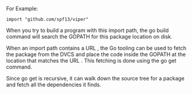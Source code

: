For Example:

```
import "github.com/spf13/viper"
```

When you try to build a program with this import path, the go build command will
search the GOPATH for this package location on disk.

When an import path contains a URL , the Go tooling can be used to fetch the package
from the DVCS and place the code inside the GOPATH at the location that matches the
URL . This fetching is done using the go get command.

Since go get is recursive, it can walk down the source tree for a package and
fetch all the dependencies it finds.
